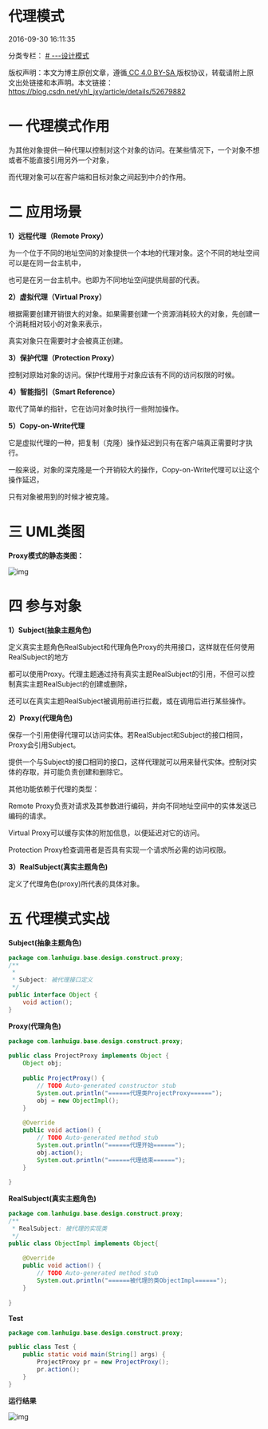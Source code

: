 # 代理模式

2016-09-30 16:11:35  

分类专栏： [# ---设计模式](https://blog.csdn.net/yhl_jxy/category_6121670.html)

版权声明：本文为博主原创文章，遵循[ CC 4.0 BY-SA ](http://creativecommons.org/licenses/by-sa/4.0/)版权协议，转载请附上原文出处链接和本声明。本文链接：https://blog.csdn.net/yhl_jxy/article/details/52679882

# 一 代理模式作用

  为其他对象提供一种代理以控制对这个对象的访问。在某些情况下，一个对象不想或者不能直接引用另外一个对象，

而代理对象可以在客户端和目标对象之间起到中介的作用。

# 二 应用场景

**1）远程代理（Remote  Proxy）**

  为一个位于不同的地址空间的对象提供一个本地的代理对象。这个不同的地址空间可以是在同一台主机中，

也可是在另一台主机中。也即为不同地址空间提供局部的代表。

**2）虚拟代理（Virtual Proxy）**

  根据需要创建开销很大的对象。如果需要创建一个资源消耗较大的对象，先创建一个消耗相对较小的对象来表示，

真实对象只在需要时才会被真正创建。 

**3）保护代理（Protection Proxy）**

  控制对原始对象的访问。保护代理用于对象应该有不同的访问权限的时候。

**4）智能指引（Smart Reference）**

取代了简单的指针，它在访问对象时执行一些附加操作。

**5）Copy-on-Write代理**

它是虚拟代理的一种，把复制（克隆）操作延迟到只有在客户端真正需要时才执行。

一般来说，对象的深克隆是一个开销较大的操作，Copy-on-Write代理可以让这个操作延迟，

只有对象被用到的时候才被克隆。

# 三 UML类图

**Proxy模式的静态类图：**

![img](https://img-blog.csdn.net/20180715113140105?watermark/2/text/aHR0cHM6Ly9ibG9nLmNzZG4ubmV0L3lobF9qeHk=/font/5a6L5L2T/fontsize/400/fill/I0JBQkFCMA==/dissolve/70)

# 四 参与对象



**1）Subject(抽象主题角色)**

  定义真实主题角色RealSubject和代理角色Proxy的共用接口，这样就在任何使用RealSubject的地方

都可以使用Proxy。代理主题通过持有真实主题RealSubject的引用，不但可以控制真实主题RealSubject的创建或删除，

还可以在真实主题RealSubject被调用前进行拦截，或在调用后进行某些操作。

**2）Proxy(代理角色)**

  保存一个引用使得代理可以访问实体。若RealSubject和Subject的接口相同，Proxy会引用Subject。

提供一个与Subject的接口相同的接口，这样代理就可以用来替代实体。控制对实体的存取，并可能负责创建和删除它。

其他功能依赖于代理的类型：

Remote Proxy负责对请求及其参数进行编码，并向不同地址空间中的实体发送已编码的请求。

Virtual Proxy可以缓存实体的附加信息，以便延迟对它的访问。

Protection Proxy检查调用者是否具有实现一个请求所必需的访问权限。

**3）RealSubject(真实主题角色)**

定义了代理角色(proxy)所代表的具体对象。

# 五 代理模式实战



**Subject(抽象主题角色)**

```java
package com.lanhuigu.base.design.construct.proxy;
/**
 * 
 * Subject: 被代理接口定义
 */
public interface Object {
	void action();
}
```

**Proxy(代理角色)**

```java
package com.lanhuigu.base.design.construct.proxy;
 
public class ProjectProxy implements Object {
	Object obj;
	
	public ProjectProxy() {
		// TODO Auto-generated constructor stub
		System.out.println("======代理类ProjectProxy======");
		obj = new ObjectImpl();
	}
 
	@Override
	public void action() {
		// TODO Auto-generated method stub
		System.out.println("======代理开始======");
		obj.action();
		System.out.println("======代理结束======");
	}
 
}
```

**RealSubject(真实主题角色)**

```java
package com.lanhuigu.base.design.construct.proxy;
/**
 * RealSubject: 被代理的实现类
 */
public class ObjectImpl implements Object{
 
	@Override
	public void action() {
		// TODO Auto-generated method stub
		System.out.println("======被代理的类ObjectImpl======");
	}
 
}
```

**Test**

```java
package com.lanhuigu.base.design.construct.proxy; 

public class Test {	
    public static void main(String[] args) {
        ProjectProxy pr = new ProjectProxy();
        pr.action();	
    }
}
```

**运行结果**

![img](https://img-blog.csdn.net/20160930160958904?watermark/2/text/aHR0cDovL2Jsb2cuY3Nkbi5uZXQv/font/5a6L5L2T/fontsize/400/fill/I0JBQkFCMA==/dissolve/70/gravity/Center)



